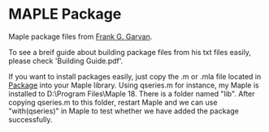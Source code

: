 # MAPLE Package
Maple package files from [Frank G. Garvan](http://www.qseries.org/fgarvan/research.html).

To see a breif guide about building package files from his txt files easily, please check 'Building Guide.pdf'.



If you want to install packages easily, just copy the .m or .mla file located in [Package](https://github.com/tarregahong/Maple_Package/tree/master/Package) into your Maple library. Using qseries.m for instance, my Maple is installed to D:\Program Files\Maple 18. There is a folder named "lib". After copying qseries.m to this folder, restart Maple and we can use "with(qseries)" in Maple to test whether we have added the package successfully.

